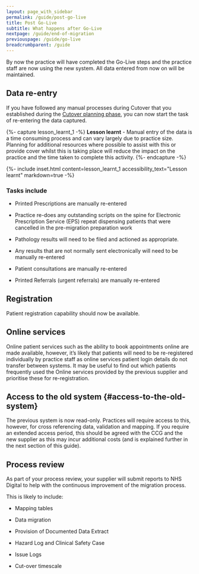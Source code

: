 ```yaml
---
layout: page_with_sidebar
permalink: /guide/post-go-live
title: Post Go-Live
subtitle: What happens after Go-Live
nextpage: /guide/end-of-migration
previouspage: /guide/go-live
breadcrumbparent: /guide
---
```


By now the practice will have completed the Go-Live steps and the practice staff are now using the new system. All data entered from now on will be maintained.


## Data re-entry

If you have followed any manual processes during Cutover that you established during the [Cutover planning phase](/prm-practice-migration/guide/planning-for-cut-over#appointments), you can now start the task of re-entering the data captured.


{%- capture lesson_learnt_1 -%}
__Lesson learnt__ - Manual entry of the data is a time consuming process and can vary largely due to practice size. Planning for additional resources where possible to assist with this or provide cover whilst this is taking place will reduce the impact on the practice and the time taken to complete this activity.
{%- endcapture -%}

{%- include inset.html content=lesson_learnt_1 accessibility_text="Lesson learnt" markdown=true -%}


### Tasks include
<!-- [GAP] once we reach maturity with any of the GP2GP solutions, these can be added here -->
* Printed Prescriptions are manually re-entered 

* Practice re-does any outstanding scripts on the spine for Electronic Prescription Service (EPS) repeat dispensing patients that were cancelled in the pre-migration preparation work

* Pathology results will need to be filed and actioned as appropriate.
<!-- [UPLIFT] updated description of pathology results according to user feedback -->
* Any results that are not normally sent electronically will need to be manually re-entered

* Patient consultations are manually re-entered

* Printed Referrals (urgent referrals) are manually re-entered 



## Registration

Patient registration capability should now be available.


## Online services

Online patient services such as the ability to book appointments online are made available, however, it’s likely that patients will need to be re-registered individually by practice staff as online services patient login details do not transfer between systems. It may be useful to find out which patients frequently used the Online services provided by the previous supplier and prioritise these for re-registration.


## Access to the old system {#access-to-the-old-system}

The previous system is now read-only. Practices will require access to this, however, for cross referencing data, validation and mapping. If you require an extended access period, this should be agreed with the CCG and the new supplier as this may incur additional costs (and is explained further in the next section of this guide).
<!-- [UPLIFT] Reworded this part and removed references to 45 days -->

## Process review

As part of your process review, your supplier will submit reports to NHS Digital to help with the continuous improvement of the migration process.

This is likely to include:

* Mapping tables

* Data migration

* Provision of Documented Data Extract

* Hazard Log and Clinical Safety Case

* Issue Logs

* Cut-over timescale

